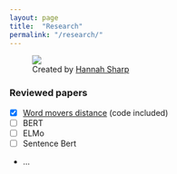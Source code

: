 ```yaml
---
layout: page
title:  "Research"
permalink: "/research/"
---
```


<figure>
    <img src="https://cdn.dribbble.com/users/1073937/screenshots/5036567/waterfall.png" />
    <figcaption>Created by <a href="https://dribbble.com/HannahLizSharp" target="_blank_">Hannah Sharp</a></figcaption>
</figure>

### Reviewed papers 
- [x]  [Word movers distance](https://bigshanedogg.github.io) (code included)
- [ ]  BERT
- [ ]  ELMo
- [ ]  Sentence Bert
- ...